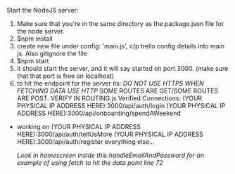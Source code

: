 Start the NodeJS server:

1. Make sure that you're in the same directory as the package.json file for the node server.
2. $npm install
3. create new file under config: 'main.js', c/p trello config details into main js. Also gitignore the file
4. $npm start
5. it should start the server, and it will say started on port 3000. (make sure that that port is free on localhost)
6. to hit the endpoint for the server its: *DO NOT USE HTTPS WHEN FETCHING DATA USE HTTP* SOME ROUTES ARE GET/SOME ROUTES ARE POST. VERIFY IN ROUTING.js
  Verified Connections:
      (YOUR PHYSICAL IP ADDRESS HERE):3000/api/auth/login
      (YOUR PHYSICAL IP ADDRESS HERE):3000/api/onboarding/spendAWeekend
  * working on
      (YOUR PHYSICAL IP ADDRESS HERE):3000/api/auth/tellUsMore
      (YOUR PHYSICAL IP ADDRESS HERE):3000/api/auth/register
      everything else...


    *Look in homescreen inside this.handleEmailAndPassword for an example of using fetch to hit the data point line 72*
